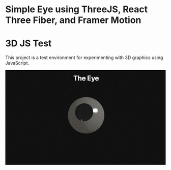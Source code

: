 # Simple Eye using ThreeJS, React Three Fiber, and Framer Motion

# 3D JS Test

This project is a test environment for experimenting with 3D graphics using JavaScript.

![sample](./sample.gif)